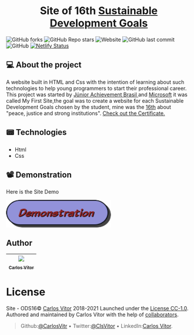 <h1 align="center"> Site of 16th <a href="https://odsbrasil.gov.br/"> Sustainable Development Goals</a> </h1>

![GitHub forks](https://img.shields.io/github/forks/carlosvitr/site-final-ods?color=4ed&style=for-the-badge)
![GitHub Repo stars](https://img.shields.io/github/stars/carlosvitr/site-final-ods?color=4ed&style=for-the-badge)
![Website](https://img.shields.io/website?down_color=red&down_message=off-line&style=for-the-badge&up_color=gree&up_message=online&url=https%3A%2F%2Fods-16.netlify.app%2F)
![GitHub last commit](https://img.shields.io/github/last-commit/carlosvitr/site-final-ods?color=4ed&style=for-the-badge)
![GitHub](https://img.shields.io/github/license/carlosvitr/site-final-ods?color=9cf&style=for-the-badge)
[![Netlify Status](https://api.netlify.com/api/v1/badges/54c40e60-3fc9-41b3-ba9f-08894459cc9b/deploy-status)](https://app.netlify.com/sites/ods-16/deploys)

## 💻 About the project

A website built in HTML and Css with the intention of learning about such technologies to help young programmers to start their professional career. This project was started by <a href="https://www.jabrasil.org.br/">Júnior Achievement Brasil </a> and <a href="https://www.microsoft.com/pt-br">Microsoft</a> it was called My First Site,the goal was to create a website for each Sustainable Development Goals chosen by the student, mine was the <a href="https://odsbrasil.gov.br/objetivo/objetivo?n=16"> 16th</a> about "peace, justice and strong institutions". <a href="https://github.com/CarlosVitr/mini-resume/raw/main/CERTIFICADO%20-%20CERTICIC%20-%20CARLOS%20V%C3%ADTOR%20COSTA%20CAMPOS.pdf"> Check out the Certificate.</a>

## 📟 Technologies 

- Html
- Css

## 📽 Demonstration

Here is the Site Demo

<p align="left">
<a href="https://ods-16.netlify.app/"><img align="center"  width="285" height="75" src="button_demonstration.png"></a>
</p>


## Author

| [<img src="https://avatars.githubusercontent.com/u/43506171?s=460&v=4" width="155"><br><sub> Carlos Vítor </sub>](https://github.com/carlosvitr) |
| :---: |
 
# License

Site - ODS16© <a href="http://carlosvitor.ml">Carlos Vítor</a> 2018-2021 Launched under the [License CC-1.0](https://github.com/CarlosVitr/site-final-ods/blob/master/LICENSE). Authored and maintained by Carlos Vítor with the help of <a href="https://github.com/carlosvitr/site-final-ods/graphs/contributors">collaborators</a>.
> Github:<a href="https://github.com/carlosvitr">@CarlosVitr</a> • Twitter:<a href="https://twitter.com/ClsVitor">@ClsVitor</a> • LinkedIn:<a href="https://www.linkedin.com/in/CarlosVitor">Carlos Vítor</a>.

